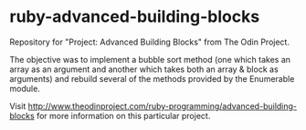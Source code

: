 # ruby-advanced-building-blocks
Repository for "Project: Advanced Building Blocks" from The Odin Project.

The objective was to implement a bubble sort method (one which takes an array as an argument and another which takes both an array & block as arguments) and rebuild several of the methods provided by the Enumerable module.

Visit http://www.theodinproject.com/ruby-programming/advanced-building-blocks for more information on this particular project.